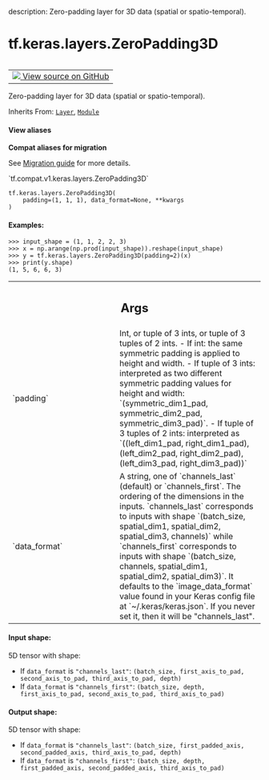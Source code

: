 description: Zero-padding layer for 3D data (spatial or spatio-temporal).

<div itemscope itemtype="http://developers.google.com/ReferenceObject">
<meta itemprop="name" content="tf.keras.layers.ZeroPadding3D" />
<meta itemprop="path" content="Stable" />
<meta itemprop="property" content="__init__"/>
<meta itemprop="property" content="__new__"/>
</div>

# tf.keras.layers.ZeroPadding3D

<!-- Insert buttons and diff -->

<table class="tfo-notebook-buttons tfo-api nocontent" align="left">
<td>
  <a target="_blank" href="https://github.com/keras-team/keras/tree/v2.9.0/keras/layers/reshaping/zero_padding3d.py#L27-L150">
    <img src="https://www.tensorflow.org/images/GitHub-Mark-32px.png" />
    View source on GitHub
  </a>
</td>
</table>



Zero-padding layer for 3D data (spatial or spatio-temporal).

Inherits From: [`Layer`](../../../tf/keras/layers/Layer.md), [`Module`](../../../tf/Module.md)

<section class="expandable">
  <h4 class="showalways">View aliases</h4>
  <p>
<b>Compat aliases for migration</b>
<p>See
<a href="https://www.tensorflow.org/guide/migrate">Migration guide</a> for
more details.</p>
<p>`tf.compat.v1.keras.layers.ZeroPadding3D`</p>
</p>
</section>

<pre class="devsite-click-to-copy prettyprint lang-py tfo-signature-link">
<code>tf.keras.layers.ZeroPadding3D(
    padding=(1, 1, 1), data_format=None, **kwargs
)
</code></pre>



<!-- Placeholder for "Used in" -->


#### Examples:



```
>>> input_shape = (1, 1, 2, 2, 3)
>>> x = np.arange(np.prod(input_shape)).reshape(input_shape)
>>> y = tf.keras.layers.ZeroPadding3D(padding=2)(x)
>>> print(y.shape)
(1, 5, 6, 6, 3)
```

<!-- Tabular view -->
 <table class="responsive fixed orange">
<colgroup><col width="214px"><col></colgroup>
<tr><th colspan="2"><h2 class="add-link">Args</h2></th></tr>

<tr>
<td>
`padding`
</td>
<td>
Int, or tuple of 3 ints, or tuple of 3 tuples of 2 ints.
- If int: the same symmetric padding
  is applied to height and width.
- If tuple of 3 ints:
  interpreted as two different
  symmetric padding values for height and width:
  `(symmetric_dim1_pad, symmetric_dim2_pad, symmetric_dim3_pad)`.
- If tuple of 3 tuples of 2 ints:
  interpreted as
  `((left_dim1_pad, right_dim1_pad), (left_dim2_pad,
    right_dim2_pad), (left_dim3_pad, right_dim3_pad))`
</td>
</tr><tr>
<td>
`data_format`
</td>
<td>
A string,
one of `channels_last` (default) or `channels_first`.
The ordering of the dimensions in the inputs.
`channels_last` corresponds to inputs with shape
`(batch_size, spatial_dim1, spatial_dim2, spatial_dim3, channels)`
while `channels_first` corresponds to inputs with shape
`(batch_size, channels, spatial_dim1, spatial_dim2, spatial_dim3)`.
It defaults to the `image_data_format` value found in your
Keras config file at `~/.keras/keras.json`.
If you never set it, then it will be "channels_last".
</td>
</tr>
</table>



#### Input shape:

5D tensor with shape:
- If `data_format` is `"channels_last"`:
    `(batch_size, first_axis_to_pad, second_axis_to_pad, third_axis_to_pad,
      depth)`
- If `data_format` is `"channels_first"`:
    `(batch_size, depth, first_axis_to_pad, second_axis_to_pad,
      third_axis_to_pad)`



#### Output shape:

5D tensor with shape:
- If `data_format` is `"channels_last"`:
    `(batch_size, first_padded_axis, second_padded_axis, third_axis_to_pad,
      depth)`
- If `data_format` is `"channels_first"`:
    `(batch_size, depth, first_padded_axis, second_padded_axis,
      third_axis_to_pad)`


